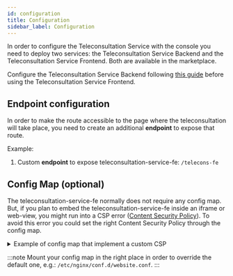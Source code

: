 ```yaml
---
id: configuration
title: Configuration
sidebar_label: Configuration
---
```


<!--
WARNING: this file was automatically generated by Mia-Platform Doc Aggregator.
DO NOT MODIFY IT BY HAND.
Instead, modify the source file and run the aggregator to regenerate this file.
-->

In order to configure the Teleconsultation Service with the console you need to deploy two services: the Teleconsultation Service Backend and the Teleconsultation Service Frontend. Both are available in the marketplace.

Configure the Teleconsultation Service Backend following [this guide][teleconsultation-service-be] before using the Teleconsultation Service Frontend.

## Endpoint configuration

In order to make the route accessible to the page where the teleconsultation will take place, you need to create an additional **endpoint** to expose that route.

Example:
1. Custom **endpoint** to expose teleconsultation-service-fe: `/telecons-fe`

## Config Map (optional)

The teleconsultation-service-fe normally does not require any config map. But, if you plan to embed the teleconsultation-service-fe inside an iframe or web-view, you might run into a CSP error ([Content Security Policy][mdn-csp]). To avoid this error you could set the right Content Security Policy through the config map.


<details>
<summary>Example of config map that implement a custom CSP</summary>

```
location / {
  include /etc/nginx/security.d/cross-site_script.conf;
  add_header 'Content-Security-Policy' "default-src 'self'; frame-src https://sandbox.bandyer.com https://<YOUR_PROD_BASE_PATH>.bandyer.com; script-src 'self' https://cdn.bandyer.com https://static.bandyer.com https://<YOUR_PROD_BASE_PATH>.bandyer.com 'unsafe-eval'; connect-src 'self' https://sandbox.bandyer.com https://<YOUR_PROD_BASE_PATH>.bandyer.com wss://sandbox.bandyer.com wss://<YOUR_PROD_BASE_PATH>.bandyer.com 'unsafe-eval'; object-src 'none'; style-src 'self' 'unsafe-inline'; img-src 'self' https://static.bandyer.com; font-src 'self'" always;
  
  expires $expires;

  try_files $uri $uri/index.html /index.html =404;
}
```

</details>

:::note
Mount your config map in the right place in order to override the default one, e.g.: `/etc/nginx/conf.d/website.conf`.
:::


[mdn-csp]: https://developer.mozilla.org/en-US/docs/Web/HTTP/CSP
[teleconsultation-service-be]: /runtime_suite/teleconsultation-service-backend/overview
